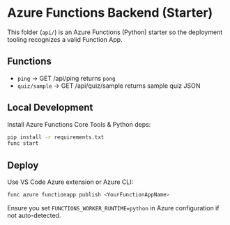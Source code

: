# Azure Functions Backend (Starter)

This folder (`api/`) is an Azure Functions (Python) starter so the deployment tooling recognizes a valid Function App.

## Functions
- `ping` -> GET /api/ping returns `pong`
- `quiz/sample` -> GET /api/quiz/sample returns sample quiz JSON

## Local Development
Install Azure Functions Core Tools & Python deps:
```bash
pip install -r requirements.txt
func start
```

## Deploy
Use VS Code Azure extension or Azure CLI:
```bash
func azure functionapp publish <YourFunctionAppName>
```

Ensure you set `FUNCTIONS_WORKER_RUNTIME=python` in Azure configuration if not auto-detected.

